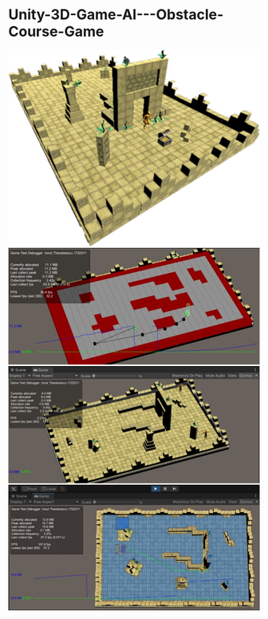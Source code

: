 # Unity-3D-Game-AI---Obstacle-Course-Game


![alt text](https://github.com/ionutcosminmarcoci/Unity-3D-Game-AI---Obstacle-Course-Game/blob/main/Picture3.jpg?raw=true)
![alt text](https://github.com/ionutcosminmarcoci/Unity-3D-Game-AI---Obstacle-Course-Game/blob/main/Picture1.jpg?raw=true)
![alt text](https://github.com/ionutcosminmarcoci/Unity-3D-Game-AI---Obstacle-Course-Game/blob/main/Picture4.jpg?raw=true)
![alt text](https://github.com/ionutcosminmarcoci/Unity-3D-Game-AI---Obstacle-Course-Game/blob/main/Picture2.jpg?raw=true)
